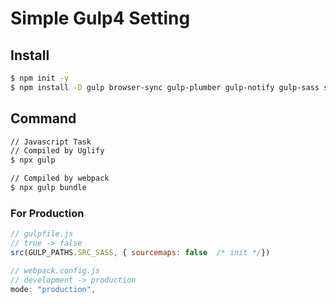 # Simple Gulp4 Setting

## Install

```bash
$ npm init -y
$ npm install -D gulp browser-sync gulp-plumber gulp-notify gulp-sass sass gulp-postcss autoprefixer css-declaration-sorter gulp-sass-glob gulp-group-css-media-queries gulp-mode gulp-babel gulp-uglify-es gulp-sourcemaps webpack webpack-stream
```
## Command

```bash
// Javascript Task
// Compiled by Uglify
$ npx gulp

// Compiled by webpack
$ npx gulp bundle
```

### For Production

```javascript:gulpfile.js
// gulpfile.js
// true -> false
src(GULP_PATHS.SRC_SASS, { sourcemaps: false  /* init */})
```

```javascript:webpack.config.js
// webpack.config.js
// development -> production
mode: "production",
```
